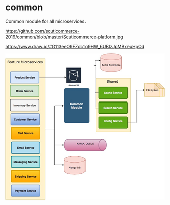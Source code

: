 # common

Common module for all microservices.

https://github.com/scuticommerce-2019/common/blob/master/Scuticommerce-platform.jpg

 https://www.draw.io/#G113eeO9FZdc1q9HW_6UBIzJpMBxeuHpOd

![alt text](https://github.com/scuticommerce-2019/common/blob/master/Scuticommerce-platform.jpg)
